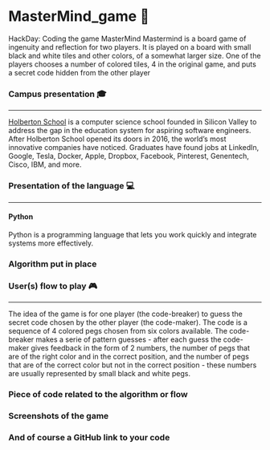 # MasterMind_game :brain:
HackDay: Coding the game MasterMind 
Mastermind is a board game of ingenuity and reflection for two players. It is played on a board with small black and white tiles and other colors, of a somewhat larger size. One of the players chooses a number of colored tiles, 4 in the original game, and puts a secret code hidden from the other player

### Campus presentation 🎓
***
  [Holberton School](https://www.holbertonschool.com/) is a computer science school founded in Silicon Valley to address the gap in the education system for aspiring software engineers.
After Holberton School opened its doors in 2016, the world’s most innovative companies have noticed. Graduates have found jobs at LinkedIn, Google, Tesla, Docker, Apple, Dropbox, Facebook, Pinterest, Genentech, Cisco, IBM, and more.

### Presentation of the language 💻
***
####  Python
Python is a programming language that lets you work quickly and integrate systems more effectively. 

### Algorithm put in place

### User(s) flow to play :video_game:
***
The idea of the game is for one player (the code-breaker) to guess the secret code chosen by the other player (the code-maker). The code is a sequence of 4 colored pegs chosen from six colors available. The code-breaker makes a serie of pattern guesses - after each guess the code-maker gives feedback in the form of 2 numbers, the number of pegs that are of the right color and in the correct position, and the number of pegs that are of the correct color but not in the correct position - these numbers are usually represented by small black and white pegs.

### Piece of code related to the algorithm or flow

### Screenshots of the game

### And of course a GitHub link to your code
